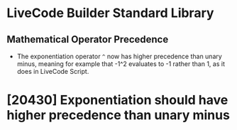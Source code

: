# LiveCode Builder Standard Library

## Mathematical Operator Precedence

* The exponentiation operator `^` now has higher precedence than
  unary minus, meaning for example that -1^2 evaluates to -1 rather
  than 1, as it does in LiveCode Script.

# [20430] Exponentiation should have higher precedence than unary minus
